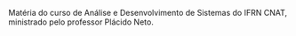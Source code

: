 Matéria do curso de Análise e Desenvolvimento de Sistemas do IFRN CNAT, ministrado pelo professor Plácido Neto.
